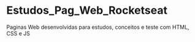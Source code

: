 # Estudos_Pag_Web_Rocketseat

Paginas Web desenvolvidas para estudos, conceitos e teste com HTML, CSS e JS
